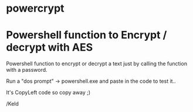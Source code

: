 # powercrypt
# Powershell function to Encrypt / decrypt with AES

Powershell function to encrypt or decrypt a text just by calling the function with a password.

Run a "dos prompt" -> powershell.exe and paste in the code to test it.. 

It's CopyLeft code so copy away ;)

/Keld
